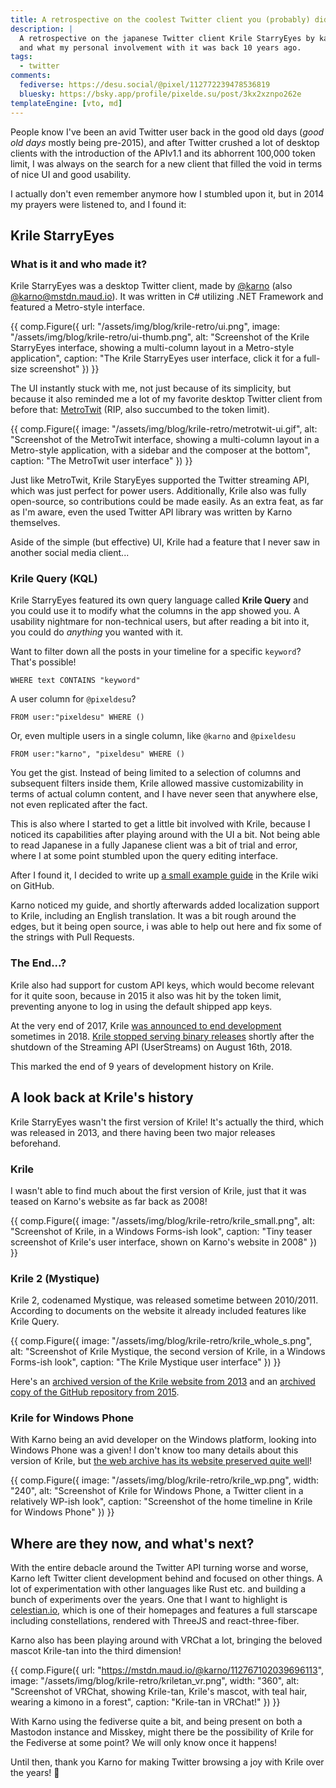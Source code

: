 ```yaml
---
title: A retrospective on the coolest Twitter client you (probably) didn't know
description: |
  A retrospective on the japanese Twitter client Krile StarryEyes by karno, why it was so cool
  and what my personal involvement with it was back 10 years ago.
tags:
  - twitter
comments:
  fediverse: https://desu.social/@pixel/112772239478536819
  bluesky: https://bsky.app/profile/pixelde.su/post/3kx2xznpo262e
templateEngine: [vto, md]
---
```


People know I've been an avid Twitter user back in the good old days (_good old
days_ mostly being pre-2015), and after Twitter crushed a lot of desktop clients
with the introduction of the APIv1.1 and its abhorrent 100,000 token limit, I
was always on the search for a new client that filled the void in terms of nice
UI and good usability.

I actually don't even remember anymore how I stumbled upon it, but in 2014 my
prayers were listened to, and I found it:

## **Krile StarryEyes**

### What is it and who made it?

Krile StarryEyes was a desktop Twitter client, made by
[@karno](https://x.com/@karno) (also
[@karno@mstdn.maud.io](https://mstdn.maud.io/@karno)). It was written in C#
utilizing .NET Framework and featured a Metro-style interface.

<!-- deno-fmt-ignore-start -->
{{ comp.Figure({
  url: "/assets/img/blog/krile-retro/ui.png",
  image: "/assets/img/blog/krile-retro/ui-thumb.png", 
  alt: "Screenshot of the Krile StarryEyes interface, showing a multi-column layout in a Metro-style application", 
  caption: "The Krile StarryEyes user interface, click it for a full-size screenshot"
}) }}
<!-- deno-fmt-ignore-end -->

The UI instantly stuck with me, not just because of its simplicity, but because
it also reminded me a lot of my favorite desktop Twitter client from before
that: [MetroTwit](https://metrotwit.com/) (RIP, also succumbed to the token
limit).

<!-- deno-fmt-ignore-start -->
{{ comp.Figure({
  image: "/assets/img/blog/krile-retro/metrotwit-ui.gif", 
  alt: "Screenshot of the MetroTwit interface, showing a multi-column layout in a Metro-style application, with a sidebar and the composer at the bottom", 
  caption: "The MetroTwit user interface"
}) }}
<!-- deno-fmt-ignore-end -->

Just like MetroTwit, Krile StaryEyes supported the Twitter streaming API, which
was just perfect for power users. Additionally, Krile also was fully
open-source, so contributions could be made easily. As an extra feat, as far as
I'm aware, even the used Twitter API library was written by Karno themselves.

Aside of the simple (but effective) UI, Krile had a feature that I never saw in
another social media client...

### Krile Query (KQL)

Krile StarryEyes featured its own query language called **Krile Query** and you
could use it to modify what the columns in the app showed you. A usability
nightmare for non-technical users, but after reading a bit into it, you could do
_anything_ you wanted with it.

Want to filter down all the posts in your timeline for a specific `keyword`?
That's possible!

```
WHERE text CONTAINS "keyword"
```

A user column for `@pixeldesu`?

```
FROM user:"pixeldesu" WHERE ()
```

Or, even multiple users in a single column, like `@karno` and `@pixeldesu`

```
FROM user:"karno", "pixeldesu" WHERE ()
```

You get the gist. Instead of being limited to a selection of columns and
subsequent filters inside them, Krile allowed massive customizability in terms
of actual column content, and I have never seen that anywhere else, not even
replicated after the fact.

This is also where I started to get a little bit involved with Krile, because I
noticed its capabilities after playing around with the UI a bit. Not being able
to read Japanese in a fully Japanese client was a bit of trial and error, where
I at some point stumbled upon the query editing interface.

After I found it, I decided to write up
[a small example guide](https://github.com/karno/StarryEyes/wiki/KQ_Basic_Examples-%5BEnglish%5D/54230c27cafa18424f2e89ebcf6ff6e22059c2e4)
in the Krile wiki on GitHub.

Karno noticed my guide, and shortly afterwards added localization support to
Krile, including an English translation. It was a bit rough around the edges,
but it being open source, i was able to help out here and fix some of the
strings with Pull Requests.

### The End...?

Krile also had support for custom API keys, which would become relevant for it
quite soon, because in 2015 it also was hit by the token limit, preventing
anyone to log in using the default shipped app keys.

At the very end of 2017, Krile
[was announced to end development](https://x.com/kriletan/status/947302990066495488)
sometimes in 2018.
[Krile stopped serving binary releases](https://x.com/kriletan/status/1028986589815300096)
shortly after the shutdown of the Streaming API (UserStreams) on August
16th, 2018.

This marked the end of 9 years of development history on Krile.

## A look back at Krile's history

Krile StarryEyes wasn't the first version of Krile! It's actually the third,
which was released in 2013, and there having been two major releases beforehand.

### Krile

I wasn't able to find much about the first version of Krile, just that it was
teased on Karno's website as far back as 2008!

<!-- deno-fmt-ignore-start -->
{{ comp.Figure({
  image: "/assets/img/blog/krile-retro/krile_small.png", 
  alt: "Screenshot of Krile, in a Windows Forms-ish look", 
  caption: "Tiny teaser screenshot of Krile's user interface, shown on Karno's website in 2008"
}) }}
<!-- deno-fmt-ignore-end -->

### Krile 2 (Mystique)

Krile 2, codenamed Mystique, was released sometime between 2010/2011. According
to documents on the website it already included features like Krile Query.

<!-- deno-fmt-ignore-start -->
{{ comp.Figure({
  image: "/assets/img/blog/krile-retro/krile_whole_s.png", 
  alt: "Screenshot of Krile Mystique, the second version of Krile, in a Windows Forms-ish look", 
  caption: "The Krile Mystique user interface"
}) }}
<!-- deno-fmt-ignore-end -->

Here's an
[archived version of the Krile website from 2013](http://krile.starwing.net/index.html)
and an
[archived copy of the GitHub repository from 2015](https://web.archive.org/web/20130414030039/https://github.com/karno/Mystique).

### Krile for Windows Phone

With Karno being an avid developer on the Windows platform, looking into Windows
Phone was a given! I don't know too many details about this version of Krile,
but
[the web archive has its website preserved quite well](https://web.archive.org/web/20131026022503/http://krile.starwing.net/wp/)!

<!-- deno-fmt-ignore-start -->
{{ comp.Figure({
  image: "/assets/img/blog/krile-retro/krile_wp.png",
  width: "240",
  alt: "Screenshot of Krile for Windows Phone, a Twitter client in a relatively WP-ish look", 
  caption: "Screenshot of the home timeline in Krile for Windows Phone"
}) }}
<!-- deno-fmt-ignore-end -->

## Where are they now, and what's next?

With the entire debacle around the Twitter API turning worse and worse, Karno
left Twitter client development behind and focused on other things. A lot of
experimentation with other languages like Rust etc. and building a bunch of
experiments over the years. One that I want to highlight is
[celestian.io](https://celestian.io/), which is one of their homepages and
features a full starscape including constellations, rendered with ThreeJS and
react-three-fiber.

Karno also has been playing around with VRChat a lot, bringing the beloved
mascot Krile-tan into the third dimension!

<!-- deno-fmt-ignore-start -->
{{ comp.Figure({
  url: "https://mstdn.maud.io/@karno/112767102039696113",
  image: "/assets/img/blog/krile-retro/kriletan_vr.png",
  width: "360",
  alt: "Screenshot of VRChat, showing Krile-tan, Krile's mascot, with teal hair, wearing a kimono in a forest", 
  caption: "Krile-tan in VRChat!"
}) }}
<!-- deno-fmt-ignore-end -->

With Karno using the fediverse quite a bit, and being present on both a Mastodon
instance and Misskey, might there be the possibility of Krile for the Fediverse
at some point? We will only know once it happens!

Until then, thank you Karno for making Twitter browsing a joy with Krile over
the years! 💚
